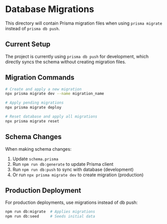 # Database Migrations

This directory will contain Prisma migration files when using `prisma migrate` instead of `prisma db push`.

## Current Setup

The project is currently using `prisma db push` for development, which directly syncs the schema without creating migration files.

## Migration Commands

```bash
# Create and apply a new migration
npx prisma migrate dev --name migration_name

# Apply pending migrations
npx prisma migrate deploy

# Reset database and apply all migrations
npx prisma migrate reset
```

## Schema Changes

When making schema changes:

1. Update `schema.prisma`
2. Run `npm run db:generate` to update Prisma client
3. Run `npm run db:push` to sync with database (development)
4. Or run `npx prisma migrate dev` to create migration (production)

## Production Deployment

For production deployments, use migrations instead of db push:

```bash
npm run db:migrate  # Applies migrations
npm run db:seed     # Seeds initial data
```
